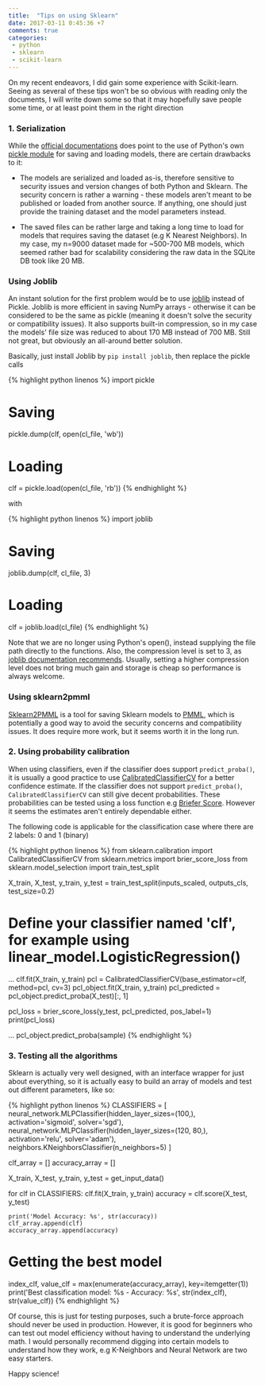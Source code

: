 ```yaml
---
title:  "Tips on using Sklearn"
date: 2017-03-11 0:45:36 +7
comments: true
categories:
 - python
 - sklearn
 - scikit-learn
---
```

On my recent endeavors, I did gain some experience with Scikit-learn. Seeing as several of these tips won't be so obvious with reading only the documents, I will write down some so that it may hopefully save people some time, or at least point them in the right direction

### 1. Serialization

While the [official documentations](http://scikit-learn.org/stable/modules/model_persistence.html) does point to the use of Python's own [pickle module](https://docs.python.org/3/library/pickle.html) for saving and loading models, there are certain drawbacks to it:

- The models are serialized and loaded as-is, therefore sensitive to security issues and version changes of both Python and Sklearn. The security concern is rather a warning - these models aren't meant to be published or loaded from another source. If anything, one should just provide the training dataset and the model parameters instead.

- The saved files can be rather large and taking a long time to load for models that requires saving the dataset (e.g K Nearest Neighbors). In my case, my n=9000 dataset made for ~500-700 MB models, which seemed rather bad for scalability considering the raw data in the SQLite DB took like 20 MB.

### Using Joblib

An instant solution for the first problem would be to use [joblib](https://pypi.python.org/pypi/joblib) instead of Pickle. Joblib is more efficient in saving NumPy arrays - otherwise it can be considered to be the same as pickle (meaning it doesn't solve the security or compatibility issues). It also supports built-in compression, so in my case the models' file size was reduced to about 170 MB instead of 700 MB. Still not great, but obviously an all-around better solution.

Basically, just install Joblib by `pip install joblib`, then replace the pickle calls

{% highlight python linenos %}
import pickle

# Saving
pickle.dump(clf, open(cl_file, 'wb'))

# Loading
clf = pickle.load(open(cl_file, 'rb'))
{% endhighlight %}

with

{% highlight python linenos %}
import joblib

# Saving
joblib.dump(clf, cl_file, 3)

# Loading
clf = joblib.load(cl_file)
{% endhighlight %}

Note that we are no longer using Python's open(), instead supplying the file path directly to the functions. Also, the compression level is set to 3, as [joblib documentation recommends](https://pythonhosted.org/joblib/generated/joblib.dump.html). Usually, setting a higher compression level does not bring much gain and storage is cheap so performance is always welcome.

### Using sklearn2pmml

[Sklearn2PMML](https://github.com/jpmml/sklearn2pmml) is a tool for saving Sklearn models to [PMML](https://en.wikipedia.org/wiki/Predictive_Model_Markup_Language), which is potentially a good way to avoid the security concerns and compatibility issues. It does require more work, but it seems worth it in the long run.

### 2. Using probability calibration

When using classifiers, even if the classifier does support `predict_proba()`, it is usually a good practice to use [CalibratedClassifierCV](http://scikit-learn.org/stable/modules/generated/sklearn.calibration.CalibratedClassifierCV.html) for a better confidence estimate. If the classifier does not support `predict_proba()`, `CalibratedClassifierCV` can still give decent probabilities. These probabilities can be tested using a loss function e.g [Briefer Score](http://scikit-learn.org/stable/modules/generated/sklearn.metrics.brier_score_loss.html#sklearn.metrics.brier_score_loss). However it seems the estimates aren't entirely dependable either.

The following code is applicable for the classification case where there are 2 labels: 0 and 1 (binary)

{% highlight python linenos %}
from sklearn.calibration import CalibratedClassifierCV
from sklearn.metrics import brier_score_loss
from sklearn.model_selection import train_test_split

X_train, X_test, y_train, y_test = train_test_split(inputs_scaled, outputs_cls, test_size=0.2)

# Define your classifier named 'clf', for example using linear_model.LogisticRegression()
...
clf.fit(X_train, y_train)
pcl = CalibratedClassifierCV(base_estimator=clf, method=pcl, cv=3)
pcl_object.fit(X_train, y_train)
pcl_predicted = pcl_object.predict_proba(X_test)[:, 1]

pcl_loss = brier_score_loss(y_test, pcl_predicted, pos_label=1)
print(pcl_loss)

...
pcl_object.predict_proba(sample)
{% endhighlight %}

### 3. Testing all the algorithms

Sklearn is actually very well designed, with an interface wrapper for just about everything, so it is actually easy to build an array of models and test out different parameters, like so:

{% highlight python linenos %}
CLASSIFIERS = [
    neural_network.MLPClassifier(hidden_layer_sizes=(100,), activation='sigmoid', solver='sgd'),
    neural_network.MLPClassifier(hidden_layer_sizes=(120, 80,), activation='relu', solver='adam'),
    neighbors.KNeighborsClassifier(n_neighbors=5)
]

clf_array = []
accuracy_array = []

X_train, X_test, y_train, y_test = get_input_data()

for clf in CLASSIFIERS:
    clf.fit(X_train, y_train)
    accuracy = clf.score(X_test, y_test)

    print('Model Accuracy: %s', str(accuracy))
    clf_array.append(clf)
    accuracy_array.append(accuracy)

# Getting the best model
index_clf, value_clf = max(enumerate(accuracy_array), key=itemgetter(1))
print('Best classification model: %s - Accuracy: %s', str(index_clf), str(value_clf))
{% endhighlight %}

Of course, this is just for testing purposes, such a brute-force approach should never be used in production. However, it is good for beginners who can test out model efficiency without having to understand the underlying math. I would personally recommend digging into certain models to understand how they work, e.g K-Neighbors and Neural Network are two easy starters.

Happy science!
